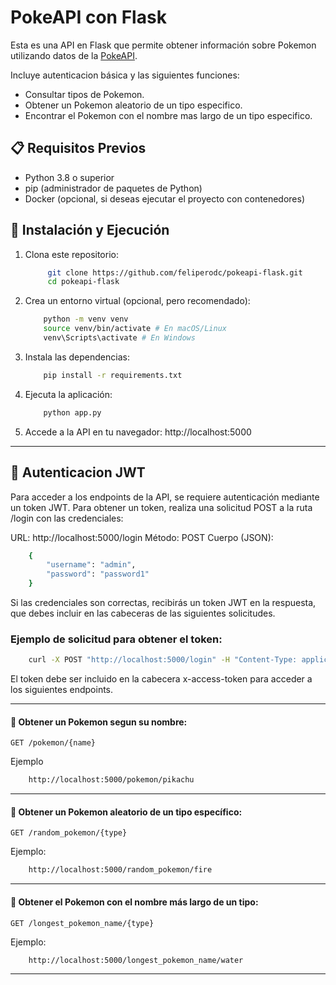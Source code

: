 # PokeAPI con Flask

Esta es una API en Flask que permite obtener información sobre Pokemon utilizando datos de la [PokeAPI](https://pokeapi.co/).

Incluye autenticacion básica y las siguientes funciones:
- Consultar tipos de Pokemon.
- Obtener un Pokemon aleatorio de un tipo especifico.
- Encontrar el Pokemon con el nombre mas largo de un tipo especifico.

## 📋 Requisitos Previos

- Python 3.8 o superior  
- pip (administrador de paquetes de Python)  
- Docker (opcional, si deseas ejecutar el proyecto con contenedores)

## 🚀 Instalación y Ejecución

1. Clona este repositorio:
   ```bash
        git clone https://github.com/feliperodc/pokeapi-flask.git
        cd pokeapi-flask
    ```

2. Crea un entorno virtual (opcional, pero recomendado):
    ```bash
        python -m venv venv
        source venv/bin/activate # En macOS/Linux 
        venv\Scripts\activate # En Windows
    ```

3. Instala las dependencias:
    ```bash
        pip install -r requirements.txt
    ```

4. Ejecuta la aplicación:
    ```bash
        python app.py
    ```

5. Accede a la API en tu navegador:
    http://localhost:5000

------------------------------------------------------------------------------

## 🔑 Autenticacion JWT

Para acceder a los endpoints de la API, se requiere autenticación mediante un token JWT. Para obtener un token, realiza una solicitud POST a la ruta /login con las credenciales:

URL: http://localhost:5000/login
Método: POST
Cuerpo (JSON):
```bash
    {
        "username": "admin",
        "password": "password1"
    }
 ```

Si las credenciales son correctas, recibirás un token JWT en la respuesta, que debes incluir en las cabeceras de las siguientes solicitudes.

### Ejemplo de solicitud para obtener el token:

```bash
    curl -X POST "http://localhost:5000/login" -H "Content-Type: application/json" -d "{\"username\": \"admin\", \"password\": \"password1\"}"
```
El token debe ser incluido en la cabecera x-access-token para acceder a los siguientes endpoints.

------------------------------------------------------------------------------

#### 🎲 Obtener un Pokemon segun su nombre:

    GET /pokemon/{name}

Ejemplo
```bash
    http://localhost:5000/pokemon/pikachu
```

--------------------------------------------------

#### 🎲 Obtener un Pokemon aleatorio de un tipo específico:

    GET /random_pokemon/{type}

Ejemplo:
```bash
    http://localhost:5000/random_pokemon/fire
```

--------------------------------------------------

#### 🎲 Obtener el Pokemon con el nombre más largo de un tipo:

    GET /longest_pokemon_name/{type}

Ejemplo:
```bash
    http://localhost:5000/longest_pokemon_name/water
```

------------------------------------------------------------------------------

